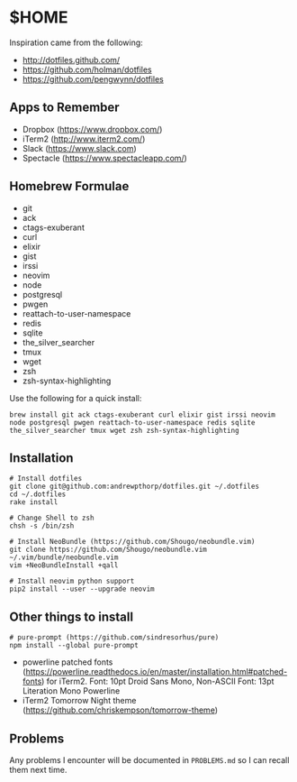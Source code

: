 # $HOME

Inspiration came from the following:

* http://dotfiles.github.com/
* https://github.com/holman/dotfiles
* https://github.com/pengwynn/dotfiles

## Apps to Remember

* Dropbox (https://www.dropbox.com/)
* iTerm2 (http://www.iterm2.com/)
* Slack (https://www.slack.com)
* Spectacle (https://www.spectacleapp.com/)

## Homebrew Formulae

* git
* ack
* ctags-exuberant
* curl
* elixir
* gist
* irssi
* neovim
* node
* postgresql
* pwgen
* reattach-to-user-namespace
* redis
* sqlite
* the_silver_searcher
* tmux
* wget
* zsh
* zsh-syntax-highlighting

Use the following for a quick install:

    brew install git ack ctags-exuberant curl elixir gist irssi neovim node postgresql pwgen reattach-to-user-namespace redis sqlite the_silver_searcher tmux wget zsh zsh-syntax-highlighting

## Installation

    # Install dotfiles
    git clone git@github.com:andrewpthorp/dotfiles.git ~/.dotfiles
    cd ~/.dotfiles
    rake install
    
    # Change Shell to zsh
    chsh -s /bin/zsh

    # Install NeoBundle (https://github.com/Shougo/neobundle.vim)
    git clone https://github.com/Shougo/neobundle.vim ~/.vim/bundle/neobundle.vim
    vim +NeoBundleInstall +qall

    # Install neovim python support
    pip2 install --user --upgrade neovim

## Other things to install

    # pure-prompt (https://github.com/sindresorhus/pure)
    npm install --global pure-prompt
    
- powerline patched fonts (https://powerline.readthedocs.io/en/master/installation.html#patched-fonts) for iTerm2. Font: 10pt Droid Sans Mono, Non-ASCII Font: 13pt Literation Mono Powerline
- iTerm2 Tomorrow Night theme (https://github.com/chriskempson/tomorrow-theme)

## Problems

Any problems I encounter will be documented in `PROBLEMS.md` so I can recall them next time.

